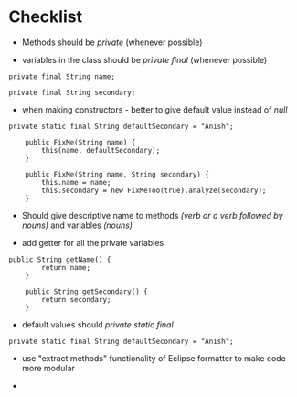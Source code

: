 # Checklist

- Methods should be *private* (whenever possible)

- variables in the class should be *private final* (whenever possible)
```
private final String name;

private final String secondary;
```
- when making constructors - better to give default value instead of *null*
```
private static final String defaultSecondary = "Anish";

    public FixMe(String name) {
        this(name, defaultSecondary);
    }

    public FixMe(String name, String secondary) {
        this.name = name;
        this.secondary = new FixMeToo(true).analyze(secondary);
    }
```
- Should give descriptive name to methods *(verb or a verb followed by nouns)* and variables *(nouns)*

- add getter for all the private variables

```
public String getName() {
        return name;
    }

	public String getSecondary() {
		return secondary;
	}
```
- default values should *private static final* 
```
private static final String defaultSecondary = "Anish";
```
- use "extract methods" functionality of Eclipse formatter to make code more modular

-

    

    
    
